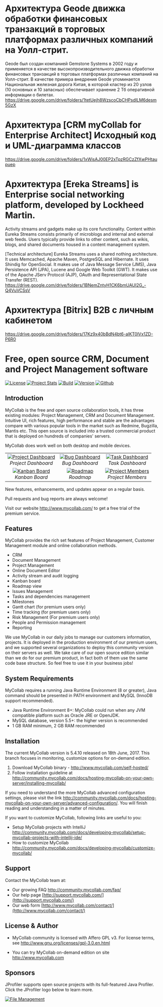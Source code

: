 # Архитектура Geode движка обработки финансовых транзакций в торговых платформах различных компаний на Уолл-стрит.
Geode был создан компанией Gemstone Systems в 2002 году и применяется в качестве высокопроизводительного движка обработки финансовых транзакций в торговых платформах различных компаний на Уолл-стрит.
В качестве примера внедрения Geode упоминается Национальная железная дорога Китая, в которой кластер из 20 узлов (10 основных и 10 запасных) обеспечивает хранение 2 Тб оперативной информации о билетах. 
https://drive.google.com/drive/folders/1tetUejh8WzscoCbCHPsdILM6desm5GzX

# Архитектура [CRM myCollab for Enterprise Architect] Исходный код и UML-диаграмма классов
https://drive.google.com/drive/folders/1xWisAJ00EP2xTpzRGCzZfXwPHtaupuep

# Архитектура [Ereka Streams] is Enterprise social networking platform, developed by Lockheed Martin. 
Activity streams and gadgets make up its core functionality. Content within Eureka Streams consists primarily of microblogs and internal and external web feeds. Users typically provide links to other content, such as wikis, blogs, and shared documents housed in a content management system.

[Technical architecture]
Eureka Streams uses a shared nothing architecture. It uses Memcached, Apache Maven, PostgreSQL and Hibernate. It uses Shindig for OpenSocial.
It makes use of Java Message Service (JMS), Java Persistence API (JPA), Lucene and Google Web Toolkit (GWT). It makes use of the Apache JServ Protocol (AJP), OAuth and Representational State Transfer (REST).
https://drive.google.com/drive/folders/1BNemZntyH1CK6bmUAUI2G_-Q4VuVCSsV

# Архитектура [Bitrix] B2B c  личным кабинетом
https://drive.google.com/drive/folders/17Kz9x40bBdN4bt6-aIKT0lVx1ZD-P6R0

# Free, open source CRM, Document and Project Management software
[![License](http://img.shields.io/badge/License-GPLv3-orange.svg)](http://www.gnu.org/copyleft/gpl.html) [![Project Stats](https://www.openhub.net/p/mycollab/widgets/project_thin_badge.gif)](https://www.openhub.net/p/mycollab) [![Build](https://travis-ci.org/MyCollab/mycollab.svg)](https://travis-ci.org/MyCollab/mycollab)
[![Version](https://img.shields.io/badge/Version-5.4.10-brightgreen.svg)](https://community.mycollab.com/)
[![Github](https://img.shields.io/github/downloads/MyCollab/mycollab/total.svg)](https://github.com/MyCollab/mycollab/releases)


## Introduction

MyCollab is the free and open source collaboration tools, it has three existing modules: Project Management, CRM and Document Management. Intuitive UI, rich features, high performance and stable are the advantages compare with various popular tools in the market such as Redmine, Bugzilla, Mantis etc. This open source is included into a trusted commercial product that is deployed on hundreds of companies' servers.

MyCollab does work well on both desktop and mobile devices.

<table>
  <tr>
    <td align="center">
      <a href="http://community.mycollab.com/wp-content/uploads/2015/12/Project-Dashboard.png" target="_blank" title="Project Dashboard">
        <img src="http://community.mycollab.com/wp-content/uploads/2015/12/Project-Dashboard-300x151.png" alt="Project Dashboard">
      </a>
      <br />
      <em>Project Dashboard</em>
    </td>
    <td align="center">
      <a href="http://community.mycollab.com/wp-content/uploads/2015/12/Bug-Dashboard.png" target="_blank" title="Bug Dashboard">
        <img src="http://community.mycollab.com/wp-content/uploads/2015/12/Bug-Dashboard-300x151.png" alt="Bug Dashboard">
      </a>
      <br />
      <em>Bug Dashboard</em>
    </td>
    <td align="center">
    <a href="http://community.mycollab.com/wp-content/uploads/2015/12/Task-Dashboard.png" target="_blank" title="Task Dashboard">
      <img src="http://community.mycollab.com/wp-content/uploads/2015/12/Task-Dashboard-300x151.png" alt="Task Dashboard">
    </a>
      <br />
      <em>Task Dashboard</em>
    </td>
  </tr>
  <tr>
    <td align="center">
    <a href="http://community.mycollab.com/wp-content/uploads/2015/12/Kanban-Board.png" target="_blank" title="Kanban Board">
        <img src="http://community.mycollab.com/wp-content/uploads/2015/12/Kanban-Board-300x151.png" alt="Kanban Board">
      </a>
      <br />
      <em>Kanban Board</em>
    </td>
    <td align="center">
      <a href="http://community.mycollab.com/wp-content/uploads/2015/12/Roadmap-2.png" target="_blank" title="Roadmap">
        <img src="http://community.mycollab.com/wp-content/uploads/2015/12/Roadmap-2-300x151.png" alt="Roadmap">
      </a>
      <br />
      <em>Roadmap</em>
    </td>
    <td align="center">
      <a href="http://community.mycollab.com/wp-content/uploads/2015/12/Project-Member.png" target="_blank" title="Project Members">
        <img src="http://community.mycollab.com/wp-content/uploads/2015/12/Project-Member-300x151.png" alt="Project Members">
      </a>
      <br />
      <em>Project Members</em>
    </td>
  </tr>
</table>

New features, enhancements, and updates appear on a regular basis.

Pull requests and bug reports are always welcome!

Visit our website http://www.mycollab.com/ to get a free trial of the premium service.

## Features
MyCollab provides the rich set features of Project Management, Customer Management module and online collaboration methods.
  * CRM
  * Document Management
  * Project Management
  * Online Document Editor
  * Activity stream and audit logging
  * Kanban board
  * Roadmap view
  * Issues Management
  * Tasks and dependencies management
  * Milestones
  * Gantt chart (for premium users only)
  * Time tracking (for premium users only)
  * Risk Management (For premium users only)
  * People and Permission management
  * Reporting

We use MyCollab in our daily jobs to manage our customers information, projects. It is deployed in the production environment of our premium users, and we supported several organizations to deploy this community version on their servers as well. We take care of our open source edition similar than we do for our premium product, in fact both of them use the same code base structure. So feel free to use it in your business jobs!


## System Requirements
MyCollab requires a running Java Runtime Environment (8 or greater), Java command should be presented in PATH environment and MySQL (InnoDB support recommended).

* Java Runtime Environment 8+: MyCollab could run when any JVM compatible platform such as Oracle JRE or OpenJDK.
* MySQL database, version 5.5+: the higher version is recommended
* 1 GB RAM minimum, 2 GB RAM recommended

## Installation

The current MyCollab version is 5.4.10 released on 18th June, 2017. This branch focuses in monitoring, customize options for on-demand edition.

1. Download MyCollab binary - http://www.mycollab.com/self-hosted/
2. Follow installation guideline at http://community.mycollab.com/docs/hosting-mycollab-on-your-own-server/installing-mycollab/

If you need to understand the more MyCollab advanced configuration settings, please visit the link http://community.mycollab.com/docs/hosting-mycollab-on-your-own-server/advanced-configuration/. You will finish reading and understanding in a matter of minutes.

If you want to customize MyCollab, following links are useful to you:
* Setup MyCollab projects with IntelliJ http://community.mycollab.com/docs/developing-mycollab/setup-mycollab-projects-with-intellij-ide/
* How to customize MyCollab http://community.mycollab.com/docs/developing-mycollab/customize-mycollab/

## Support
Contact the MyCollab team at:
* Our growing FAQ http://community.mycollab.com/faq/
* Our help page [http://support.mycollab.com/](http://support.mycollab.com/)
* Our web form [http://www.mycollab.com/contact/](http://www.mycollab.com/contact/)

## License & Author

* MyCollab community is licensed with Affero GPL v3. For license terms, see http://www.gnu.org/licenses/gpl-3.0.en.html

* You can try MyCollab on-demand edition on site http://www.mycollab.com

## Sponsors

JProfiler supports open source projects with its full-featured Java Profiler. Click the JProfiler logo below to learn more.

<a href="http://www.ej-technologies.com/products/jprofiler/overview.html" target="_blank" title="File Management">
  <img src="http://www.ej-technologies.com/images/product_banners/jprofiler_large.png" alt="File Management">
</a>
